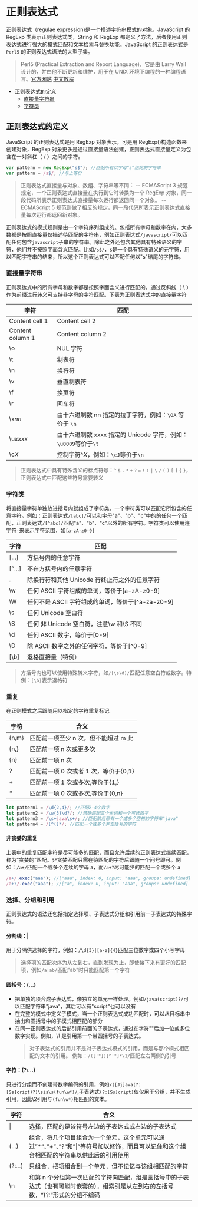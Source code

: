 # 正则表达式

正则表达式（regulae expression)是一个描述字符串模式的对象。JavaScript 的 RegExp 类表示正则表达式类，String 和 RegExp 都定义了方法，后者使用正则表达式进行强大的模式匹配和文本检索与替换功能。JavaScript 的正则表达式是`Perl5`
的正则表达式语法的大型子集。

> Perl5 (Practical Extraction and Report Language)，它是由 Larry Wall 设计的，并由他不断更新和维护，用于在 UNIX 环境下编程的一种编程语言。[官方网站](http://www.perl.org) [中文教程](http://net.pku.edu.cn/~yhf/tutorial/perl/perl.html)

- [正则表达式的定义](#正则表达式的定义)
  - [直接量字符串](#直接量字符串)
  - [字符类](#字符类)

## 正则表达式的定义

JavaScript 的正则表达式是用 RegExp 对象表示，可是用 RegExp()构造函数来创建对象，RegExp 对象更多是通过直接量语法创建，正则表达式直接量定义为包含在一对斜杠（ / ）之间的字符。

```javascript
var pattern = new RegExp("s$"); //匹配所有以字母“s”结尾的字符串
var pattern = /s$/; //与上等价
```

> 正则表达式直接量与对象、数组、字符串等不同：
> -- ECMAScript 3 规范规定，一个正则表达式直接量在执行到它时转换为一个 RegExp 对象，同一段代码所表示正则表达式直接量每次运行都返回同一个对象。
> -- ECMAScript 5 规范则做了相反的规定，同一段代码所表示正则表达式直接量每次运行都返回新对象。

正则表达式的模式规则是由一个字符序列组成的。包括所有字母和数字在内，大多数都是按照直接量仅描述待匹配的字符串，例如正则表达式`/javascript/`可以匹配任何包含`javascript`子串的字符串。除此之外还包含其他具有特殊语义的字符，他们并不按照字面含义匹配。比如`/s$/`，`$`是一个具有特殊语义的元字符，用以匹配字符串的结束，所以这个正则表达式可以匹配任何以"s"结尾的字符串。

### 直接量字符串

正则表达式中的所有字母和数字都是按照字面含义进行匹配的。通过反斜线（ \ ）作为前缀进行转义可支持非字母的字符匹配。下表为正则表达式中的直接量字符

| 字符             | 匹配                                                            |
| ---------------- | --------------------------------------------------------------- |
| Content cell 1   | Content cell 2                                                  |
| Content column 1 | Content column 2                                                |
| \o               | NUL 字符                                                        |
| \t               | 制表符                                                          |
| \n               | 换行符                                                          |
| \v               | 垂直制表符                                                      |
| \f               | 换页符                                                          |
| \r               | 回车符                                                          |
| \x*nn*           | 由十六进制数 nn 指定的拉丁字符，例如：`\OA` 等价于 `\n`         |
| \u*xxxx*         | 由十六进制数 xxxx 指定的 Unicode 字符，例如：`\u0009`等价于`\t` |
| \c*X*            | 控制字符^_X_，例如：`\cJ`等价于`\n`                             |

> 正则表达式中具有特殊含义的标点符号：`^` `$` `.` `*` `+` `?` `=` `!` `:` `|` `\` `/` `(` `)` `[` `]` `{` `}`，正则表达式中匹配这些符号需要转义

### 字符类

将直接量字符单独放进括号内就组成了字符类。一个字符类可以匹配它所包含的任意字符。例如：正则表达式`/[abc]/`可以和字母"a"、"b"、"c"中的的任何一个匹配，正则表达式`/[^abc]/`匹配"a"、"b"、"c"以外的所有字符。字符类可以使用连字符`-`来表示字符范围，如`[a-zA-z0-9]`

| 字符   | 匹配                                              |
| ------ | ------------------------------------------------- |
| [...]  | 方括号内的任意字符                                |
| [^...] | 不在方括号内的任意字符                            |
| .      | 除换行符和其他 Unicode 行终止符之外的任意字符     |
| \w     | 任何 ASCII 字符组成的单词，等价于[a-zA-z0-9]      |
| \W     | 任何不是 ASCII 字符组成的单词，等价于[^a-za-z0-9] |
| \s     | 任何 Unicode 空白符                               |
| \S     | 任何 非 Unicode 空白符，注意\w 和\S 不同          |
| \d     | 任何 ASCII 数字，等价于[0-9]                      |
| \D     | 除 ASCII 数字之外的任何字符，等价于[^0-9]         |
| [\b]   | 退格直接量（特例）                                |

> 方括号内也可以使用特殊转义字符，如`/[\s\d]/`匹配任意空白符或数字。特例：`[\b]`表示退格符

### 重复

在正则模式之后跟随用以指定的字符重复标记

| 字符  | 含义                                  |
| ----- | ------------------------------------- |
| {n,m} | 匹配前一项至少 n 次，但不能超过 m 此  |
| {n,}  | 匹配前一项 n 次或更多次               |
| {n}   | 匹配前一项 n 次                       |
| ?     | 匹配前一项 0 次或者 1 次，等价于{0,1} |
| +     | 匹配前一项 1 次或多次,等价于{1,}      |
| \*    | 匹配前一项 0 次或多次,等价于{0,n}     |

```javascript
let pattern1 = /\d{2,4}/; //匹配2-4个数字
let pattern2 = /\w{3}\d?/; //精确匹配三个单词和一个可选数字
let pattern3 = /\s+java\s+/; //匹配前后带有一个或多个空格的字符串"java"
let pattern4 = /[^(]*/; //匹配一个或多个非左括号的字符
```

#### 非贪婪的重复

上表中的重复匹配字符是尽可能多的匹配，而且允许后续的正则表达式继续匹配，称为“贪婪的”匹配。非贪婪匹配只需在待匹配的字符后跟随一个问号即可。例如：`/a+/`匹配一个或多个连续的字母 a，而`/a+?`尽可能少的匹配一个或多个 a

```javascript
/a+/.exec("aaa"); //["aaa", index: 0, input: "aaa", groups: undefined]
/a+?/.exec("aaa"); //["a", index: 0, input: "aaa", groups: undefined]
```

### 选择、分组和引用

正则表达式的语法还包括指定选择项、子表达式分组和引用前一子表达式的特殊字符。

#### 分割线：|

用于分隔供选择的字符，例如：`/\d{3}|[a-z]{4}`匹配三位数字或四个小写字母

> 选择项的匹配次序为从左到右，直到发现为止，即使接下来有更好的匹配项，例如`/a|ab/`匹配"ab"时只能匹配第一个字符

#### 圆括号：(...)

- 把单独的项合成子表达式，像独立的单元一样处理。例如`/java(script)?/`可以匹配字符串"java"，其后可以有"script"也可以没有
- 在完整的模式中定义子模式，当一个正则表达式成功匹配时，可以从目标串中抽出和圆括号中的子模式相匹配的部分
- 在同一正则表达式的后部引用前面的子表达式，通过在字符"\"后加一位或多位数字实现。例如，\1 是引用第一个带圆括号的子表达式。
  > 对子表达式的引用并不是对子表达式模式的引用，而是与那个模式相匹配的文本的引用。
  > 例如：`/(['"])[^'"]*\1/`匹配左右两侧的引号

#### 字符：(?:...)

只进行分组而不创建带数字编码的引用，例如`/([Jj]ava(?:[Ss]cript)?)\sis\s(fun\w*)/`,子表达式`(?:[Ss]cript)`仅仅用于分组，并不生成引用，因此\2引用与`(fun\w*)`相匹配的文本。

| 字符    | 含义                                                                                                                                       |
| ------- | ------------------------------------------------------------------------------------------------------------------------------------------ |
| \|      | 选择，匹配的是该符号左边的子表达式或右边的子表达式                                                                                         |
| (...)   | 组合，将几个项目组合为一个单元，这个单元可以通过”\*“、”+“、”?“和”\|“等符号加以修饰，而且可以记住和这个组合相匹配的字符串以供此后的引用使用 |
| (?:...) | 只组合，把项组合到一个单元，但不记忆与该组相匹配的字符                                                                                     |
| \n      | 和第 n 个分组第一次匹配的字符向匹配，组是圆括号中的子表达式（也有可能时嵌套的），组索引是从左到右的左括号数，“(?:“形式的分组不编码         |
